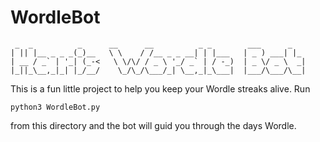 # WordleBot
```
 _  _          _      __      __          _ _        ___      _   
| || |__ _ _ _(_)__   \ \    / /__ _ _ __| | |___   | _ ) ___| |_ 
| __ / _` | '_| (_-<   \ \/\/ / _ \ '_/ _` | / -_)  | _ \/ _ \  _|
|_||_\__,_|_| |_/__/    \_/\_/\___/_| \__,_|_\___|  |___/\___/\__|
```
This is a fun little project to help you keep your Wordle streaks alive. Run

```
python3 WordleBot.py
```

from this directory and the bot will guid you through the days Wordle. 